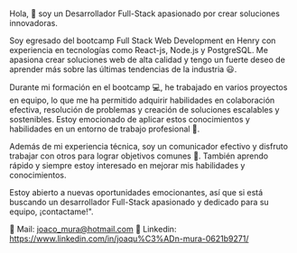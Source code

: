 
\
Hola, 👋 soy un Desarrollador Full-Stack apasionado por crear soluciones innovadoras.

Soy egresado del bootcamp Full Stack Web Development en Henry con experiencia en tecnologías como React-js, Node.js y PostgreSQL. Me apasiona crear soluciones web de alta calidad y tengo un fuerte deseo de aprender más sobre las últimas tendencias de la industria 😃.

Durante mi formación en el bootcamp 💻, he trabajado en varios proyectos en equipo, lo que me ha permitido adquirir habilidades en colaboración efectiva, resolución de problemas y creación de soluciones escalables y sostenibles. Estoy emocionado de aplicar estos conocimientos y habilidades en un entorno de trabajo profesional 🤩.

Además de mi experiencia técnica, soy un comunicador efectivo y disfruto trabajar con otros para lograr objetivos comunes 🤝. También aprendo rápido y siempre estoy interesado en mejorar mis habilidades y conocimientos.

Estoy abierto a nuevas oportunidades emocionantes, así que si está buscando un desarrollador Full-Stack apasionado y dedicado para su equipo, ¡contactame!".

📧 Mail: joaco_mura@hotmail.com  🔗 Linkedin: https://www.linkedin.com/in/joaqu%C3%ADn-mura-0621b9271/


